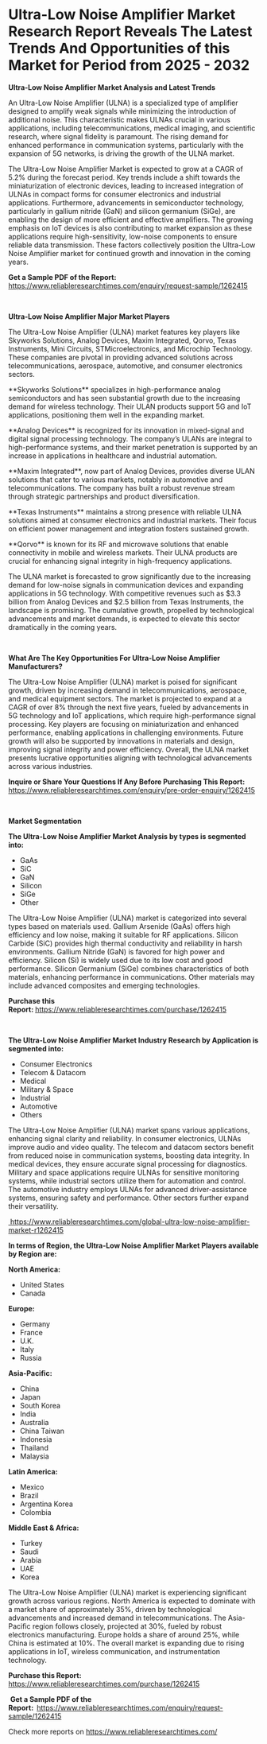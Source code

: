 <p><h1>Ultra-Low Noise Amplifier Market Research Report Reveals The Latest Trends And Opportunities of this Market for Period from 2025 - 2032</h1></p><p><strong>Ultra-Low Noise Amplifier Market Analysis and Latest Trends</strong></p>
<p><p>An Ultra-Low Noise Amplifier (ULNA) is a specialized type of amplifier designed to amplify weak signals while minimizing the introduction of additional noise. This characteristic makes ULNAs crucial in various applications, including telecommunications, medical imaging, and scientific research, where signal fidelity is paramount. The rising demand for enhanced performance in communication systems, particularly with the expansion of 5G networks, is driving the growth of the ULNA market.</p><p>The Ultra-Low Noise Amplifier Market is expected to grow at a CAGR of 5.2% during the forecast period. Key trends include a shift towards the miniaturization of electronic devices, leading to increased integration of ULNAs in compact forms for consumer electronics and industrial applications. Furthermore, advancements in semiconductor technology, particularly in gallium nitride (GaN) and silicon germanium (SiGe), are enabling the design of more efficient and effective amplifiers. The growing emphasis on IoT devices is also contributing to market expansion as these applications require high-sensitivity, low-noise components to ensure reliable data transmission. These factors collectively position the Ultra-Low Noise Amplifier market for continued growth and innovation in the coming years.</p></p>
<p><strong>Get a Sample PDF of the Report:&nbsp;</strong> <a href="https://www.reliableresearchtimes.com/enquiry/request-sample/1262415?utm_campaign=3038&utm_medium=2&utm_source=Github&utm_content=ia&utm_term=24032025&utm_id=ultra-low-noise-amplifier">https://www.reliableresearchtimes.com/enquiry/request-sample/1262415</a></p>
<p>&nbsp;</p>
<p><strong>Ultra-Low Noise Amplifier Major Market Players</strong></p>
<p><p>The Ultra-Low Noise Amplifier (ULNA) market features key players like Skyworks Solutions, Analog Devices, Maxim Integrated, Qorvo, Texas Instruments, Mini Circuits, STMicroelectronics, and Microchip Technology. These companies are pivotal in providing advanced solutions across telecommunications, aerospace, automotive, and consumer electronics sectors.</p><p>**Skyworks Solutions** specializes in high-performance analog semiconductors and has seen substantial growth due to the increasing demand for wireless technology. Their ULAN products support 5G and IoT applications, positioning them well in the expanding market. </p><p>**Analog Devices** is recognized for its innovation in mixed-signal and digital signal processing technology. The company’s ULANs are integral to high-performance systems, and their market penetration is supported by an increase in applications in healthcare and industrial automation. </p><p>**Maxim Integrated**, now part of Analog Devices, provides diverse ULAN solutions that cater to various markets, notably in automotive and telecommunications. The company has built a robust revenue stream through strategic partnerships and product diversification.</p><p>**Texas Instruments** maintains a strong presence with reliable ULNA solutions aimed at consumer electronics and industrial markets. Their focus on efficient power management and integration fosters sustained growth.</p><p>**Qorvo** is known for its RF and microwave solutions that enable connectivity in mobile and wireless markets. Their ULNA products are crucial for enhancing signal integrity in high-frequency applications.</p><p>The ULNA market is forecasted to grow significantly due to the increasing demand for low-noise signals in communication devices and expanding applications in 5G technology. With competitive revenues such as $3.3 billion from Analog Devices and $2.5 billion from Texas Instruments, the landscape is promising. The cumulative growth, propelled by technological advancements and market demands, is expected to elevate this sector dramatically in the coming years.</p></p>
<p>&nbsp;</p>
<p><strong>What Are The Key Opportunities For Ultra-Low Noise Amplifier Manufacturers?</strong></p>
<p><p>The Ultra-Low Noise Amplifier (ULNA) market is poised for significant growth, driven by increasing demand in telecommunications, aerospace, and medical equipment sectors. The market is projected to expand at a CAGR of over 8% through the next five years, fueled by advancements in 5G technology and IoT applications, which require high-performance signal processing. Key players are focusing on miniaturization and enhanced performance, enabling applications in challenging environments. Future growth will also be supported by innovations in materials and design, improving signal integrity and power efficiency. Overall, the ULNA market presents lucrative opportunities aligning with technological advancements across various industries.</p></p>
<p><strong>Inquire or Share Your Questions If Any Before Purchasing This Report:</strong> <a href="https://www.reliableresearchtimes.com/enquiry/pre-order-enquiry/1262415?utm_campaign=3038&utm_medium=2&utm_source=Github&utm_content=ia&utm_term=24032025&utm_id=ultra-low-noise-amplifier">https://www.reliableresearchtimes.com/enquiry/pre-order-enquiry/1262415</a></p>
<p>&nbsp;</p>
<p><strong>Market Segmentation</strong></p>
<p><strong>The Ultra-Low Noise Amplifier Market Analysis by types is segmented into:</strong></p>
<p><ul><li>GaAs</li><li>SiC</li><li>GaN</li><li>Silicon</li><li>SiGe</li><li>Other</li></ul></p>
<p><p>The Ultra-Low Noise Amplifier (ULNA) market is categorized into several types based on materials used. Gallium Arsenide (GaAs) offers high efficiency and low noise, making it suitable for RF applications. Silicon Carbide (SiC) provides high thermal conductivity and reliability in harsh environments. Gallium Nitride (GaN) is favored for high power and efficiency. Silicon (Si) is widely used due to its low cost and good performance. Silicon Germanium (SiGe) combines characteristics of both materials, enhancing performance in communications. Other materials may include advanced composites and emerging technologies.</p></p>
<p><strong>Purchase this Report:&nbsp;</strong><a href="https://www.reliableresearchtimes.com/purchase/1262415?utm_campaign=3038&utm_medium=2&utm_source=Github&utm_content=ia&utm_term=24032025&utm_id=ultra-low-noise-amplifier">https://www.reliableresearchtimes.com/purchase/1262415</a></p>
<p>&nbsp;</p>
<p><strong>The Ultra-Low Noise Amplifier Market Industry Research by Application is segmented into:</strong></p>
<p><ul><li>Consumer Electronics</li><li>Telecom & Datacom</li><li>Medical</li><li>Military & Space</li><li>Industrial</li><li>Automotive</li><li>Others</li></ul></p>
<p><p>The Ultra-Low Noise Amplifier (ULNA) market spans various applications, enhancing signal clarity and reliability. In consumer electronics, ULNAs improve audio and video quality. The telecom and datacom sectors benefit from reduced noise in communication systems, boosting data integrity. In medical devices, they ensure accurate signal processing for diagnostics. Military and space applications require ULNAs for sensitive monitoring systems, while industrial sectors utilize them for automation and control. The automotive industry employs ULNAs for advanced driver-assistance systems, ensuring safety and performance. Other sectors further expand their versatility.</p></p>
<p><a href="https://www.reliableresearchtimes.com/global-ultra-low-noise-amplifier-market-r1262415?utm_campaign=3038&utm_medium=2&utm_source=Github&utm_content=ia&utm_term=24032025&utm_id=ultra-low-noise-amplifier">&nbsp;https://www.reliableresearchtimes.com/global-ultra-low-noise-amplifier-market-r1262415</a></p>
<p><strong>In terms of Region, the Ultra-Low Noise Amplifier Market Players available by Region are:</strong></p>
<p>
    <p> <strong> North America: </strong>
        <ul>
            <li>United States</li>
            <li>Canada</li>
        </ul>
        </p> 
    <p> <strong> Europe: </strong>
        <ul>
            <li>Germany</li>
            <li>France</li>
            <li>U.K.</li>
            <li>Italy</li>
            <li>Russia</li>
        </ul>
        </p> 
    <p> <strong> Asia-Pacific: </strong>
        <ul>
            <li>China</li>
            <li>Japan</li>
            <li>South Korea</li>
            <li>India</li>
            <li>Australia</li>
            <li>China Taiwan</li>
            <li>Indonesia</li>
            <li>Thailand</li>
            <li>Malaysia</li>
        </ul>
        </p> 
    <p> <strong> Latin America: </strong>
        <ul>
            <li>Mexico</li>
            <li>Brazil</li>
            <li>Argentina Korea</li>
            <li>Colombia</li>
        </ul>
        </p> 
    <p> <strong> Middle East & Africa: </strong>
        <ul>
            <li>Turkey</li>
            <li>Saudi</li>
            <li>Arabia</li>
            <li>UAE</li>
            <li>Korea</li>
        </ul>
    </p>
    </p>
<p><p>The Ultra-Low Noise Amplifier (ULNA) market is experiencing significant growth across various regions. North America is expected to dominate with a market share of approximately 35%, driven by technological advancements and increased demand in telecommunications. The Asia-Pacific region follows closely, projected at 30%, fueled by robust electronics manufacturing. Europe holds a share of around 25%, while China is estimated at 10%. The overall market is expanding due to rising applications in IoT, wireless communication, and instrumentation technology.</p></p>
<p><strong>Purchase this Report: </strong><a href="https://www.reliableresearchtimes.com/purchase/1262415?utm_campaign=3038&utm_medium=2&utm_source=Github&utm_content=ia&utm_term=24032025&utm_id=ultra-low-noise-amplifier">https://www.reliableresearchtimes.com/purchase/1262415</a></p>
<p>&nbsp;<strong>Get a Sample PDF of the Report:&nbsp;&nbsp;</strong><a href="https://www.reliableresearchtimes.com/enquiry/request-sample/1262415?utm_campaign=3038&utm_medium=2&utm_source=Github&utm_content=ia&utm_term=24032025&utm_id=ultra-low-noise-amplifier">https://www.reliableresearchtimes.com/enquiry/request-sample/1262415</a></p>
<p><strong></strong></p>
<p>Check more reports on <a href="https://www.reliableresearchtimes.com/?utm_campaign=3038&utm_medium=2&utm_source=Github&utm_content=ia&utm_term=24032025&utm_id=ultra-low-noise-amplifier">https://www.reliableresearchtimes.com/</a></p>